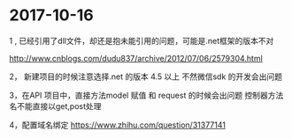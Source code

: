 # 2017-10-16

1 , 已经引用了dll文件，却还是抱未能引用的问题，可能是.net框架的版本不对 

http://www.cnblogs.com/dudu837/archive/2012/07/06/2579304.html

2， 新建项目的时候注意选择.net 的版本 4.5 以上 不然微信sdk 的开发会出问题

3，在API 项目中，直接方法model 赋值 和 request 的时候会出问题  控制器方法名不能直接以get,post处理

4，配置域名绑定
https://www.zhihu.com/question/31377141